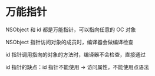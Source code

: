 # 万能指针

NSObject 和 id 都是万能指针，可以指向任意的 OC 对象

NSObject 指针访问对象的成员时，编译器会做编译检查

id 指针调用指向的对象的方法时，编译器不会检查，直接通过

id 指针的缺点：id 指针不能使用 -> 访问属性，不能使用点语法

 